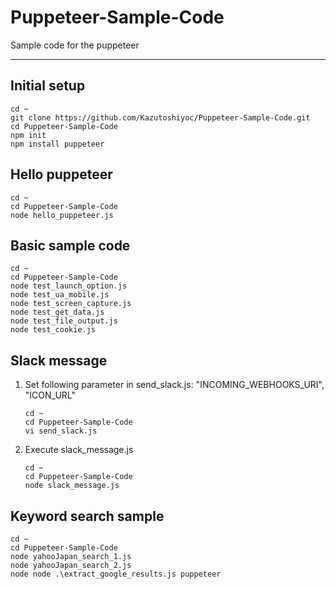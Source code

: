 # Puppeteer-Sample-Code

Sample code for the puppeteer

---


## Initial setup

```
cd ~
git clone https://github.com/Kazutoshiyoc/Puppeteer-Sample-Code.git
cd Puppeteer-Sample-Code
npm init
npm install puppeteer
```


## Hello puppeteer

```
cd ~
cd Puppeteer-Sample-Code
node hello_puppeteer.js
```


## Basic sample code

```
cd ~
cd Puppeteer-Sample-Code
node test_launch_option.js
node test_ua_mobile.js
node test_screen_capture.js
node test_get_data.js
node test_file_output.js
node test_cookie.js
```


## Slack message

1. Set following parameter in send_slack.js: "INCOMING_WEBHOOKS_URI", "ICON_URL"

    ```
    cd ~
    cd Puppeteer-Sample-Code
    vi send_slack.js
    ```

1. Execute slack_message.js

    ```
    cd ~
    cd Puppeteer-Sample-Code
    node slack_message.js
    ```


## Keyword search sample

```
cd ~
cd Puppeteer-Sample-Code
node yahooJapan_search_1.js
node yahooJapan_search_2.js
node node .\extract_google_results.js puppeteer
```
